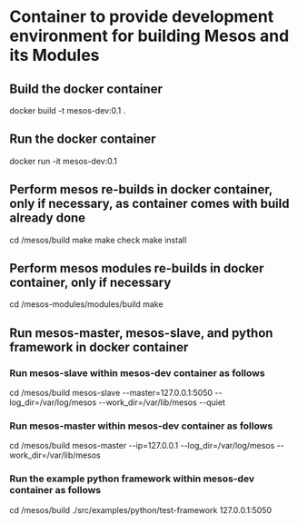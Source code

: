 # Container to provide development environment for building Mesos and its Modules

## Build the docker container
docker build -t mesos-dev:0.1 .

## Run the docker container
docker run -it mesos-dev:0.1

## Perform mesos re-builds in docker container, only if necessary, as container comes with build already done
cd /mesos/build
make
make check
make install

## Perform mesos modules re-builds in docker container, only if necessary
cd /mesos-modules/modules/build
make

## Run mesos-master, mesos-slave, and python framework in docker container

### Run mesos-slave within mesos-dev container as follows
cd /mesos/build
mesos-slave --master=127.0.0.1:5050 --log_dir=/var/log/mesos --work_dir=/var/lib/mesos --quiet

### Run mesos-master within mesos-dev container  as follows
cd /mesos/build
mesos-master --ip=127.0.0.1 --log_dir=/var/log/mesos --work_dir=/var/lib/mesos

### Run the example python framework within mesos-dev container as follows
cd /mesos/build
./src/examples/python/test-framework 127.0.0.1:5050


